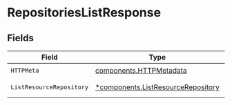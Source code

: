 # RepositoriesListResponse


## Fields

| Field                                                                                   | Type                                                                                    | Required                                                                                | Description                                                                             |
| --------------------------------------------------------------------------------------- | --------------------------------------------------------------------------------------- | --------------------------------------------------------------------------------------- | --------------------------------------------------------------------------------------- |
| `HTTPMeta`                                                                              | [components.HTTPMetadata](../../models/components/httpmetadata.md)                      | :heavy_check_mark:                                                                      | N/A                                                                                     |
| `ListResourceRepository`                                                                | [*components.ListResourceRepository](../../models/components/listresourcerepository.md) | :heavy_minus_sign:                                                                      | Successful Response                                                                     |